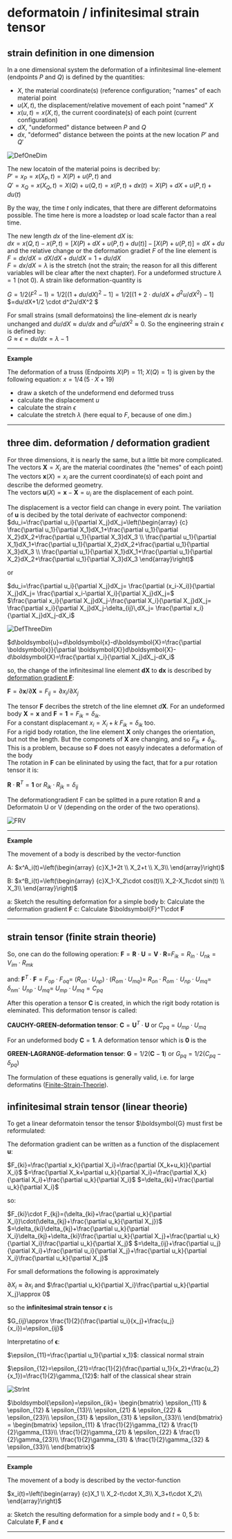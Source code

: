 # deformatoin / infinitesimal strain tensor

## strain definition in one dimension

In a one dimensional system the deformation of a infinitesimal line-element (endpoints $P$ and $Q$) is defined by the quantities:  
- $X$, the material coordinate(s) (reference configuration; "names" of each material point  
- $u(X,t)$, the displacement/relative movement of each point "named" $X$
- $x(u,t)=x(X,t)$, the current coordinate(s) of each point (current configuration)  
- $dX$, "undeformed" distance between $P$ and $Q$ 
- $dx$, "deformed" distance between the points at the new location $P'$ and $Q'$

![DefOneDim](DefOneDim.png)

The new locatoin of the material poins is decribed by:  
$P'=x_P=x(X_P,t)=X(P)+u(P,t)$ and  
$Q'=x_Q=x(X_Q,t)=X(Q)+u(Q,t)=x(P,t)+dx(t)=X(P)+dX+u(P,t)+du(t)$  

By the way, the time $t$ only indicates, that there are different deformatoins possible. The time here is more a loadstep or load scale factor than a real time.

The new length $dx$ of the line-element $dX$ is:  
$dx=x(Q,t)-x(P,t)=[X(P)+dX+u(P,t)+du(t)]-[X(P)+u(P,t)]=dX+du$  
and the relative change or the deformation gradiet $F$ of the line element is  
$F=dx/dX=dX/dX+du/dX=1+du/dX$  
$F=dx/dX=\lambda$ is the stretch (not the strain; the reason for all this different variables will be clear after the next chapter). For a undeformed structure $\lambda=1$ (not $0$). A strain like deformation-quantity is  

$G=1/2(F^2-1)=1/2[(1+du/dX)^2-1]=1/2[(1+2\cdot du/dX+d^2u/dX^2)-1]$
$=du/dX+1/2 \cdot d^2u/dX^2 $ 

For small strains (small deformatoins) the line-element $dx$ is nearly unchanged and $du/dX\approx du/dx$ and $d^2u/dX^2\approx 0$. So the engineering strain $\epsilon$ is defined by:  
$G\approx \epsilon=du/dx=\lambda-1$

---
**Example**

The deformation of a truss (Endpoints $X(P)=11$; $X(Q)=1$) is given by the following equation:
$x=1/4\,(5\cdot X+19)$  

* draw a sketch of the undeformend end deformed truss
* calculate the displacement $u$
* calculate the strain $\epsilon$
* calculate the stretch $\lambda$ (here equal to $F$, because of  one dim.)

---


## three dim. deformation / deformation gradient

For three dimensions, it is nearly the same, but a little bit more complicated.  
The vectors $\boldsymbol{X}=X_i$ are the material coordinates (the "nemes" of each point)  
The vectors $\boldsymbol{x}(X)=x_i$ are the current coordinate(s) of each point and describe the deformed geometry.  
The vectors $\boldsymbol{u}(X)=\boldsymbol{x}-\boldsymbol{X}=u_i$ are the displacement of each point.  

The displacement is a vector field can change in every point. The variiation of $\boldsymbol{u}$ is decibed by the total derivate of eachvector componend:  
$du_i=\frac{\partial u_i}{\partial X_j}dX_j=\left(\begin{array}
{c} \frac{\partial u_1}{\partial X_1}dX_1+\frac{\partial u_1}{\partial X_2}dX_2+\frac{\partial u_1}{\partial X_3}dX_3 \\
 \frac{\partial u_1}{\partial X_1}dX_1+\frac{\partial u_1}{\partial X_2}dX_2+\frac{\partial u_1}{\partial X_3}dX_3 \\ 
 \frac{\partial u_1}{\partial X_1}dX_1+\frac{\partial u_1}{\partial X_2}dX_2+\frac{\partial u_1}{\partial X_3}dX_3  \end{array}\right)$  
 
or

$du_i=\frac{\partial u_i}{\partial X_j}dX_j=
\frac{\partial (x_i-X_i)}{\partial X_j}dX_j=
\frac{\partial x_i-\partial X_i}{\partial X_j}dX_j=$  
$\frac{\partial x_i}{\partial X_j}dX_j-\frac{\partial X_i}{\partial X_j}dX_j=
\frac{\partial x_i}{\partial X_j}dX_j-\delta_{ij}\,dX_j=
\frac{\partial x_i}{\partial X_j}dX_j-dX_i$

![DefThreeDim](DefThreeDim.png)

$d\boldsymbol{u}=d\boldsymbol{x}-d\boldsymbol{X}=\frac{\partial \boldsymbol{x}}{\partial \boldsymbol{X}}d\boldsymbol{X}-d\boldsymbol{X}=\frac{\partial x_i}{\partial X_j}dX_j-dX_i$

so, the change of the infinitesimal line element $\boldsymbol{dX}$ to $\boldsymbol{dx}$ is described by [deformation gradient $\boldsymbol{F}$](https://www.continuummechanics.org/deformationgradient.html):  

$\boldsymbol{F}={\partial \boldsymbol{x}}/{\partial \boldsymbol{X}}=F_{ij}={\partial x_i}/{\partial X_j}$

The tensor $\boldsymbol{F}$ decribes the stretch of the line elemnet $d\boldsymbol{X}$. For an undeformed body $\boldsymbol{X}=\boldsymbol{x}$ and $\boldsymbol{F}=\boldsymbol{1}=F_{ik}=\delta_{ik}$.  
For a constant displacemant $x_i=X_i+k$ $F_{ik}=\delta_{ik}$ too.  
For a rigid body rotation, the line element $\boldsymbol{X}$ only changes the orientation, but not the length. But the componets of $\boldsymbol{X}$ are changing, and so $F_{ik}\neq \delta_{ik}$. This is a problem, because so $\boldsymbol{F}$ does not easyly indecates a deformation of the body  
The rotation in $\boldsymbol{F}$ can be elininated by using the fact, that for a pur rotation tensor it is:  

$\boldsymbol{R}\cdot\boldsymbol{R}^T=\boldsymbol{1}$ or $R_{ik}\cdot R_{jk}=\delta_{ij}$

The deformationgradient F can be splitted in a pure rotation R and a Deformatoin U or V (depending on the order of the two operations).

![FRV](FRV.png)

---
**Example**

The movement of a body is described by the vector-function

A: $x^A_i(t)=\left(\begin{array}
{c}X_1+2t \\
X_2+t \\ 
X_3\\
\end{array}\right)$

B: $x^B_i(t)=\left(\begin{array}
{c}X_1-X_2\cdot cos(t)\\
X_2-X_1\cdot sin(t) \\ 
X_3\\
\end{array}\right)$

a: Sketch the resulting deformation for a simple body
b: Calculate the deformation gradient $\boldsymbol{F}$
c: Calculate $\boldsymbol{F}^T\cdot $\boldsymbol{F}$

---

## strain tensor (finite strain theorie)

So, one can do the following operation: 
$\boldsymbol{F}=\boldsymbol{R}\cdot\boldsymbol{U}=\boldsymbol{V}\cdot\boldsymbol{R}$=$F_{ik}=R_{in}\cdot U_{nk}=V_{im}\cdot R_{mk}$

and: 
$\boldsymbol{F}^T\cdot \boldsymbol{F}=F_{op}\cdot F_{oq}=$
$(R_{on}\cdot U_{np})\cdot (R_{om}\cdot U_{mq})=$
$R_{on}\cdot R_{om}\,\,\cdot\,\, U_{np} \cdot U_{mq} =$
$\delta_{nm}\cdot\,\, U_{np} \cdot U_{mq} =$
$U_{mp} \cdot U_{mq}=C_{pq}$

After this operation a tensor $\boldsymbol{C}$ is created, in which the rigit body rotation is eleminated. This deformation tensor is called:

**CAUCHY-GREEN-deformation tensor**: $\boldsymbol{C}=\boldsymbol{U}^T \cdot \boldsymbol{U}$ or $C_{pq}=U_{mp} \cdot U_{mq}$

For an undeformed body $\boldsymbol{C}=\boldsymbol{1}$. A deformation tensor which is $\boldsymbol{0}$ is the

**GREEN-LAGRANGE-deformation tensor**: $\boldsymbol{G}=1/2(\boldsymbol{C}-\boldsymbol{1})$ or $G_{pq}=1/2(C_{pq} - \delta_{pq})$

The formulation of these equations is generally valid, i.e. for large deformatins ([Finite-Strain-Theorie](https://en.wikipedia.org/wiki/Finite_strain_theory)). 


## infinitesimal strain tensor (linear theorie)

To get a linear deformatoin tensor the tensor $\boldsymbol{G} must first be reformulated:

The deformation gradient can be written as a function of the displacement $\boldsymbol{u}$:

$F_{ki}=\frac{\partial x_k}{\partial X_i}=\frac{\partial (X_k+u_k)}{\partial X_i}$
$=\frac{\partial X_k+\partial u_k}{\partial X_i}=\frac{\partial X_k}{\partial X_i}+\frac{\partial u_k}{\partial X_i}$
$=\delta_{ki}+\frac{\partial u_k}{\partial X_i}$

so: 

$F_{ki}\cdot F_{kj}=(\delta_{ki}+\frac{\partial u_k}{\partial X_i})\cdot(\delta_{kj}+\frac{\partial u_k}{\partial X_j})$
$=\delta_{ki}\delta_{kj}+\frac{\partial u_k}{\partial X_i}\delta_{kj}+\delta_{ki}\frac{\partial u_k}{\partial X_j}+\frac{\partial u_k}{\partial X_i}\frac{\partial u_k}{\partial X_j}$
$=\delta_{ij}+\frac{\partial u_j}{\partial X_i}+\frac{\partial u_i}{\partial X_j}+\frac{\partial u_k}{\partial X_i}\frac{\partial u_k}{\partial X_j}$

For small deformations the following is approximately 

$\partial X_i\approx \partial x_i$ and $\frac{\partial u_k}{\partial X_i}\frac{\partial u_k}{\partial X_j}\approx 0$

so the **infinitesimal strain tensor** $\boldsymbol{\epsilon}$ is

$G_{ij}\approx \frac{1}{2}(\frac{\partial u_i}{x_j}+\frac{u_j}{x_i})=\epsilon_{ij}$

Interpretatino of $\boldsymbol{\epsilon}$:

$\epsilon_{11}=\frac{\partial u_1}{\partial x_1}$: classical normal strain

$\epsilon_{12}=\epsilon_{21}=\frac{1}{2}(\frac{\partial u_1}{x_2}+\frac{u_2}{x_1})=\frac{1}{2}\gamma_{12}$: half of the classical shear strain

![StrInt](StrInt.png)


$\boldsymbol{\epsilon}=\epsilon_{ik}=
\begin{bmatrix}
\epsilon_{11} & \epsilon_{12} & \epsilon_{13}\\
\epsilon_{21} & \epsilon_{22} & \epsilon_{23}\\
\epsilon_{31} & \epsilon_{31} & \epsilon_{33}\\
\end{bmatrix} =
\begin{bmatrix}
\epsilon_{11} & \frac{1}{2}\gamma_{12} & \frac{1}{2}\gamma_{13}\\
\frac{1}{2}\gamma_{21} & \epsilon_{22} & \frac{1}{2}\gamma_{23}\\
\frac{1}{2}\gamma_{31} & \frac{1}{2}\gamma_{32} & \epsilon_{33}\\
\end{bmatrix}$

---
**Example**

The movement of a body is described by the vector-function

$x_i(t)=\left(\begin{array}
{c}X_1 \\
X_2-t\cdot X_3\\
X_3+t\cdot X_2\\ 
\end{array}\right)$


a: Sketch the resulting deformation for a simple body and $t=0,5$
b: Calculate $\boldsymbol{F}$,  $\boldsymbol{F}$ and  $\boldsymbol{\epsilon}$

---
